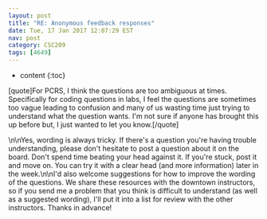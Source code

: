 ```yaml
---
layout: post
title: "RE: Anonymous feedback responses"
date: Tue, 17 Jan 2017 12:07:29 EST
nav: post
category: CSC209
tags: [4649]
---
```


* content
{:toc}

[quote]For PCRS, I think the questions are too ambiguous at times. Specifically for coding questions in labs, I feel the questions are sometimes too vague leading to confusion and many of us wasting time just trying to understand what the question wants. I'm not sure if anyone has brought this up before but, I just wanted to let you know.[/quote]
<!-- more -->
<p>\n\nYes, wording is always tricky. If there's a question you're having trouble understanding, please don't hesitate to post a question about it on the board. Don't spend time beating your head against it. If you're stuck, post it and move on. You can try it with a clear head (and more information) later in the week.\n\nI'd also welcome suggestions for how to improve the wording of the questions. We share these resources with the downtown instructors, so if you send me a problem that you think is difficult to understand (as well as a suggested wording), I'll put it into a list for review with the other instructors. Thanks in advance!</p>
